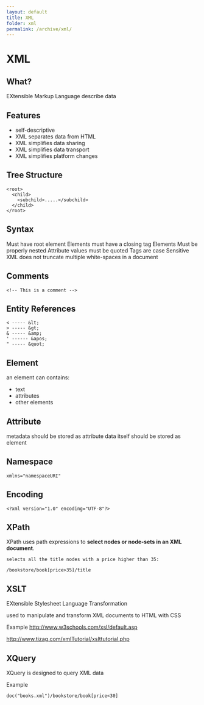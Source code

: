 ```yaml
---
layout: default
title: XML
folder: xml
permalink: /archive/xml/
---
```


# XML

## What?
EXtensible Markup Language
describe data

## Features

- self-descriptive
- XML separates data from HTML
- XML simplifies data sharing
- XML simplifies data transport
- XML simplifies platform changes

## Tree Structure

~~~
<root>
  <child>
    <subchild>.....</subchild>
  </child>
</root>
~~~

## Syntax
Must have root element
Elements must have a closing tag
Elements Must be properly nested
Attribute values must be quoted
Tags are case Sensitive
XML does not truncate multiple white-spaces in a document

## Comments

~~~
<!-- This is a comment -->
~~~

## Entity References

~~~
< ----- &lt;
> ----- &gt;
& ----- &amp;
' ------ &apos;
" ----- &quot;
~~~

## Element
an element can contains:

- text
- attributes
- other elements

## Attribute
metadata should be stored as attribute
data itself should be stored as element

## Namespace

~~~
xmlns="namespaceURI"
~~~

## Encoding

~~~
<?xml version="1.0" encoding="UTF-8"?>
~~~

## XPath
XPath uses path expressions to **select nodes or node-sets in an XML document**.

~~~
selects all the title nodes with a price higher than 35:

/bookstore/book[price>35]/title
~~~

## XSLT
EXtensible Stylesheet Language Transformation

used to manipulate and transform XML documents to HTML with CSS

Example
<http://www.w3schools.com/xsl/default.asp>

<http://www.tizag.com/xmlTutorial/xslttutorial.php>

## XQuery

XQuery is designed to query XML data

Example

~~~
doc("books.xml")/bookstore/book[price<30]
~~~
